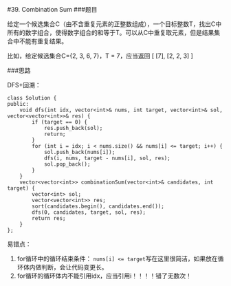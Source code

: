 #39. Combination Sum
###题目

给定一个候选集合C（由不含重复元素的正整数组成），一个目标整数T，找出C中所有的数字组合，使得数字组合的和等于T。可以从C中重复取元素，但是结果集合中不能有重复结果。

比如，给定候选集合C={2, 3, 6, 7}，T = 7，应当返回 
[
  [7],
  [2, 2, 3]
]

###思路

DFS+回溯：


```
class Solution {
public:
    void dfs(int idx, vector<int>& nums, int target, vector<int>& sol, vector<vector<int>>& res) {
        if (target == 0) {
            res.push_back(sol);
            return;
        }
        for (int i = idx; i < nums.size() && nums[i] <= target; i++) {
            sol.push_back(nums[i]);
            dfs(i, nums, target - nums[i], sol, res);
            sol.pop_back();
        }
    }
    vector<vector<int>> combinationSum(vector<int>& candidates, int target) {
        vector<int> sol;
        vector<vector<int>> res;
        sort(candidates.begin(), candidates.end());
        dfs(0, candidates, target, sol, res);
        return res;
    }
};
```


易错点：

1. for循环中的循环结束条件： `nums[i] <= target`写在这里很简洁，如果放在循环体内做判断，会让代码变更长。
2. for循环的循环体内不能引用idx，应当引用i！！！！错了无数次！
